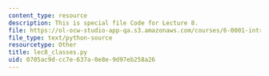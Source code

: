 ```yaml
---
content_type: resource
description: This is special file Code for Lecture 8.
file: https://ol-ocw-studio-app-qa.s3.amazonaws.com/courses/6-0001-introduction-to-computer-science-and-programming-in-python-fall-2016/0705ac9dcc7e637a0e8e9d97eb258a26_lec8_classes.py
file_type: text/python-source
resourcetype: Other
title: lec8_classes.py
uid: 0705ac9d-cc7e-637a-0e8e-9d97eb258a26
---
```

